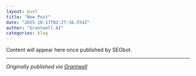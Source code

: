 ```yaml
---
layout: post
title: "New Post"
date: "2025-10-17T02:27:36.554Z"
author: "Grantwell AI"
categories: blog
---
```


Content will appear here once published by SEObot.

---

*Originally published via [Grantwell](https://grantwell.co)*